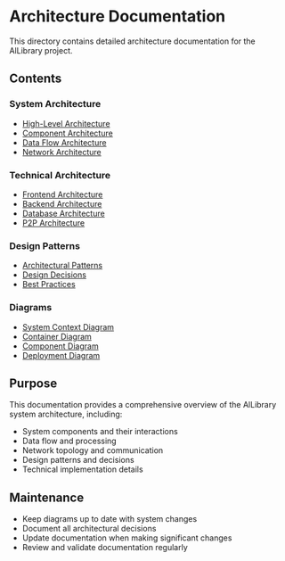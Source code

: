 # Architecture Documentation

This directory contains detailed architecture documentation for the AlLibrary project.

## Contents

### System Architecture

- [High-Level Architecture](system-architecture.md)
- [Component Architecture](component-architecture.md)
- [Data Flow Architecture](data-flow-architecture.md)
- [Network Architecture](network-architecture.md)

### Technical Architecture

- [Frontend Architecture](frontend-architecture.md)
- [Backend Architecture](backend-architecture.md)
- [Database Architecture](database-architecture.md)
- [P2P Architecture](p2p-architecture.md)

### Design Patterns

- [Architectural Patterns](patterns/architectural-patterns.md)
- [Design Decisions](patterns/design-decisions.md)
- [Best Practices](patterns/best-practices.md)

### Diagrams

- [System Context Diagram](diagrams/system-context.md)
- [Container Diagram](diagrams/container.md)
- [Component Diagram](diagrams/component.md)
- [Deployment Diagram](diagrams/deployment.md)

## Purpose

This documentation provides a comprehensive overview of the AlLibrary system architecture, including:

- System components and their interactions
- Data flow and processing
- Network topology and communication
- Design patterns and decisions
- Technical implementation details

## Maintenance

- Keep diagrams up to date with system changes
- Document all architectural decisions
- Update documentation when making significant changes
- Review and validate documentation regularly
